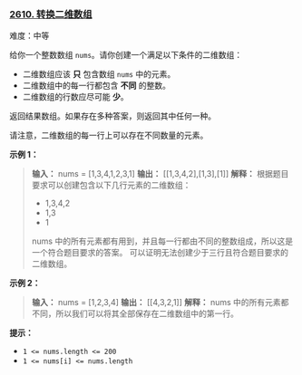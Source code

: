 ### [2610\. 转换二维数组](https://leetcode.cn/problems/convert-an-array-into-a-2d-array-with-conditions/)

难度：中等

给你一个整数数组 `nums`。请你创建一个满足以下条件的二维数组：

- 二维数组应该 **只** 包含数组 `nums` 中的元素。
- 二维数组中的每一行都包含 **不同** 的整数。
- 二维数组的行数应尽可能 **少**。

返回结果数组。如果存在多种答案，则返回其中任何一种。

请注意，二维数组的每一行上可以存在不同数量的元素。

**示例 1：**

> **输入：** nums = [1,3,4,1,2,3,1]
> **输出：** \[[1,3,4,2],[1,3],[1]]
> **解释：** 根据题目要求可以创建包含以下几行元素的二维数组：
>
> - 1,3,4,2
> - 1,3
> - 1
>
> nums 中的所有元素都有用到，并且每一行都由不同的整数组成，所以这是一个符合题目要求的答案。
> 可以证明无法创建少于三行且符合题目要求的二维数组。

**示例 2：**

> **输入：** nums = [1,2,3,4]
> **输出：** \[[4,3,2,1]]
> **解释：** nums 中的所有元素都不同，所以我们可以将其全部保存在二维数组中的第一行。

**提示：**

- `1 <= nums.length <= 200`
- `1 <= nums[i] <= nums.length`
